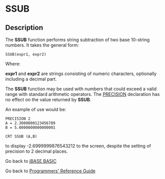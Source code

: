 # SSUB

<PageHeader />

## Description

The **SSUB** function performs string subtraction of two base 10-string numbers. It takes the general form:

```
SSUB(expr1, expr2)
```

Where:

**expr1** and **expr2** are strings consisting of numeric characters, optionally including a decimal part.

The **SSUB** function may be used with numbers that could exceed a valid range with standard arithmetic operators. The [PRECISION](./../precision) declaration has no effect on the value returned by **SSUB**.

An example of use would be:

```
PRECISION 2
A = 2.3000000123456789
B = 5.0000000000000001

CRT SSUB (A,B)
```

to display -2.6999999876543212 to the screen, despite the setting of precision to 2 decimal places.

Go back to [jBASE BASIC](./../README.md)

Go back to [Programmers' Reference Guide](./../../reference-guides/jbc/README.md)

  
<PageFooter />
